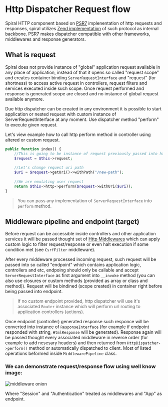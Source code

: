 # Http Dispatcher Request flow
Spiral HTTP сomponent based on [PSR7](http://www.php-fig.org/psr/psr-7/) implenentation of http requests and responses, spiral utilizes [Zend implementation](https://github.com/zendframework/zend-diactoros) of such protocol as internal backbone. PSR7 makes dispatcher compatible with other frameworks,
middlewares and response generators.

## What is request
Spiral does not provide instance of "global" application request available in any place of application, instead of that it opens so called "request scope" and 
creates container binding `ServerRequestInterface` and "request" (for shortness) to access active request in controllers, request filters and services executed inside such scope. Once
request performed and response is generated scope are closed and no instance of global request available anymore.

Due http dispatcher can be created in any environment it is possible to start application or nested request with custom instance of ServerRequestInterface at any
moment. Use dispatcher method "perform" to execute given request.

Let's view example how to call http perform method in controller using altered or custom request.
```php
public function index() {
    //This is going to be instance of request previously passed into http dispatcher method, not nesessary initial request
    $request = $this->request;
    
    //Let's change request uri path
    $uri = $request->getUri()->withPath("/new-path"); 
    
    //We are emulating user request 
    return $this->http->perform($request->withUri($uri));
}
```

> You can pass any implementation of `ServerRequestInterface` into `perform` method.

## Middleware pipeline and endpoint (target)
Before request can be accessible inside controllers and other application services it will be passed thought set of [Http Middlewares](middlewares.md) which can apply custom logic to filter request/response or even halt execution if some condition met (see `CsrfFilter` middleware).

After every middeware processed incoming request, such request will be passed into so called "endpoint" which contains application logic, controllers and etc, endpoing should only be callable and accept `ServerRequestInterface` as first argument into `__invoke` method  (you can also use closures or custom methods (provided as array or class and method)). Request will be bindined (scope created) in container right before being passed into endpoint.

> If no custom endpoint provided, http dispatcher will use it's associated `Router` instance which will perform url routing to application controllers (actions).

Once endpoint (controller) generated response such responce will be converted into instance of `ResponseInterface` (for example if endpoint responded with string, `HtmlResponse` will be generated). Response again will be passed thought every associated middleware in reverse order (for example to add nesesary headers) and then returned from `HttpDispatcher->perform()` method or automatically dispatched to client. Most of listed operations beformed inside `MiddlewarePipeline` class.

### We can demonstrate request/response flow using well know image:
![middleware onion](http://stackphp.com/img/onion.png)

Where "Session" and "Authentication" treated as middlewares and "App" as endpoint.

